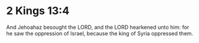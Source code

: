 # 2 Kings 13:4

And Jehoahaz besought the LORD, and the LORD hearkened unto him: for he saw the oppression of Israel, because the king of Syria oppressed them.